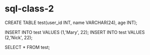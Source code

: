 # sql-class-2

CREATE TABLE test(user_id INT, name VARCHAR(24), age INT);

INSERT INTO test VALUES (1,'Mary', 22);
INSERT INTO test VALUES (2,'Nick', 22);

SELECT * FROM test;
